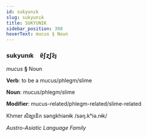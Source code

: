 ```yaml
---
id: sukyunık
slug: sukyunık
title: SUKYUNIK
sidebar_position: 398
hoverText: mucus § Noun
---
```


### sukyunık&emsp;<span kind="abugida">ɐ̑ʃɀʃƨ̑ȷ</span>

*mucus* **§** Noun

**Verb**: to be a mucus/phlegm/slime

**Noun**: mucus/phlegm/slime

**Modifier**: mucus-related/phlegm-related/slime-related

Khmer សិង្ឃានិក səngkhiənɨk /səŋ.kʰiə.nɨk/

*Austro-Asiatic Language Family*